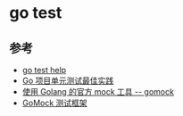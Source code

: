# go test

## 参考

- [go test help](https://golang.org/pkg/testing/)
- [Go 项目单元测试最佳实践](https://fatsheep9146.github.io/2018/08/19/Go-%E9%A1%B9%E7%9B%AE%E5%8D%95%E5%85%83%E6%B5%8B%E8%AF%95%E6%9C%80%E4%BD%B3%E5%AE%9E%E8%B7%B5/)
- [使用 Golang 的官方 mock 工具 -- gomock](https://www.jianshu.com/p/598a11bbdafb)
- [GoMock 测试框架](https://mp.weixin.qq.com/s/DQ3zLQNatC6A6xQnkqMMPA)
